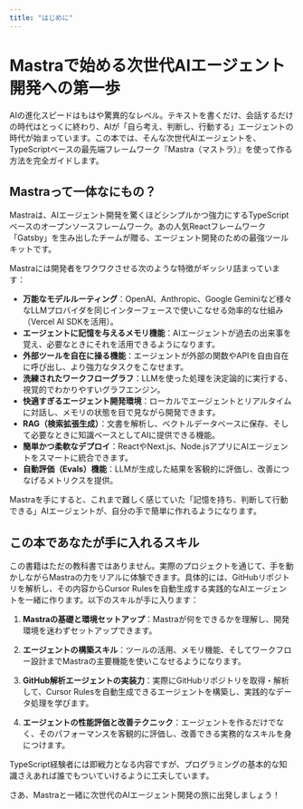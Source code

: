 ```yaml
---
title: "はじめに"
---
```


# Mastraで始める次世代AIエージェント開発への第一歩

AIの進化スピードはもはや驚異的なレベル。テキストを書くだけ、会話するだけの時代はとっくに終わり、AIが「自ら考え、判断し、行動する」エージェントの時代が始まっています。この本では、そんな次世代AIエージェントを、TypeScriptベースの最先端フレームワーク『Mastra（マストラ）』を使って作る方法を完全ガイドします。

## Mastraって一体なにもの？

Mastraは、AIエージェント開発を驚くほどシンプルかつ強力にするTypeScriptベースのオープンソースフレームワーク。あの人気Reactフレームワーク「Gatsby」を生み出したチームが贈る、エージェント開発のための最強ツールキットです。

Mastraには開発者をワクワクさせる次のような特徴がギッシリ詰まっています：

- **万能なモデルルーティング**：OpenAI、Anthropic、Google Geminiなど様々なLLMプロバイダを同じインターフェースで使いこなせる効率的な仕組み（Vercel AI SDKを活用）。
- **エージェントに記憶を与えるメモリ機能**：AIエージェントが過去の出来事を覚え、必要なときにそれを活用できるようになります。
- **外部ツールを自在に操る機能**：エージェントが外部の関数やAPIを自由自在に呼び出し、より強力なタスクをこなせます。
- **洗練されたワークフローグラフ**：LLMを使った処理を決定論的に実行する、視覚的でわかりやすいグラフエンジン。
- **快適すぎるエージェント開発環境**：ローカルでエージェントとリアルタイムに対話し、メモリの状態を目で見ながら開発できます。
- **RAG（検索拡張生成）**：文書を解析し、ベクトルデータベースに保存、そして必要なときに知識ベースとしてAIに提供できる機能。
- **簡単かつ柔軟なデプロイ**：ReactやNext.js、Node.jsアプリにAIエージェントをスマートに統合できます。
- **自動評価（Evals）機能**：LLMが生成した結果を客観的に評価し、改善につなげるメトリクスを提供。

Mastraを手にすると、これまで難しく感じていた「記憶を持ち、判断して行動できる」AIエージェントが、自分の手で簡単に作れるようになります。

## この本であなたが手に入れるスキル

この書籍はただの教科書ではありません。実際のプロジェクトを通じて、手を動かしながらMastraの力をリアルに体験できます。具体的には、GitHubリポジトリを解析し、その内容からCursor Rulesを自動生成する実践的なAIエージェントを一緒に作ります。以下のスキルが手に入ります：

1. **Mastraの基礎と環境セットアップ**：Mastraが何をできるかを理解し、開発環境を迷わずセットアップできます。

2. **エージェントの構築スキル**：ツールの活用、メモリ機能、そしてワークフロー設計までMastraの主要機能を使いこなせるようになります。

3. **GitHub解析エージェントの実装力**：実際にGitHubリポジトリを取得・解析して、Cursor Rulesを自動生成できるエージェントを構築し、実践的なデータ処理を学びます。

4. **エージェントの性能評価と改善テクニック**：エージェントを作るだけでなく、そのパフォーマンスを客観的に評価し、改善できる実務的なスキルを身につけます。

TypeScript経験者には即戦力となる内容ですが、プログラミングの基本的な知識さえあれば誰でもついていけるように工夫しています。

さあ、Mastraと一緒に次世代のAIエージェント開発の旅に出発しましょう！